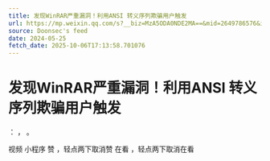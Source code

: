 ```yaml
---
title: 发现WinRAR严重漏洞！利用ANSI 转义序列欺骗用户触发
url: https://mp.weixin.qq.com/s?__biz=MzA5ODA0NDE2MA==&mid=2649786576&idx=1&sn=db752fa8fc840060c5be222a5da8ec62
source: Doonsec's feed
date: 2024-05-25
fetch_date: 2025-10-06T17:13:58.701076
---
```


# 发现WinRAR严重漏洞！利用ANSI 转义序列欺骗用户触发

：
，
。

视频
小程序
赞
，轻点两下取消赞
在看
，轻点两下取消在看